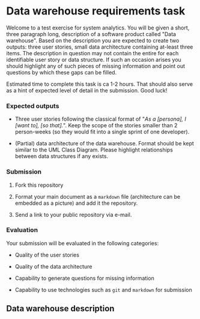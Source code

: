 # Data warehouse requirements task

Welcome to a test exercise for system analytics. You will be given a short, three paragraph long, description of a software product called "Data warehouse". Based on the description you are expected to create two outputs: three user stories, small data architecture containing at-least three items. The description in question may not contain the entire for each identifiable user story or data structure. If such an occasion arises you should highlight any of such pieces of missing information and point out questions by which these gaps can be filled.

Estimated time to complete this task is ca 1-2 hours. That should also serve as a hint of expected level of detail in the submission. Good luck!

### Expected outputs

- Three user stories following the classical format of "*As a [persona], I [want to], [so that].*". Keep the scope of the stories smaller than 2 person-weeks (so they would fit into a single sprint of one developer).

- (Partial) data architecture of the data warehouse. Format should be kept similar to the UML Class Diagram. Please highlight relationships between data structures if any exists.  

### Submission

1. Fork this repository

2. Format your main document as a `markdown` file (architecture can be embedded as a picture) and add it the repository.

3. Send a link to your public repository via e-mail.

### Evaluation

Your submission will be evaluated in the following categories:

- Quality of the user stories

- Quality of the data architecture

- Capability to generate questions for missing information

- Capability to use technologies such as `git` and `markdown` for submission

## Data warehouse description


